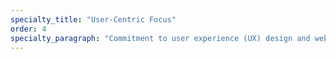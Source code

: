 ```yaml
---
specialty_title: "User-Centric Focus"
order: 4
specialty_paragraph: "Commitment to user experience (UX) design and web accessibility. WCAG, ARIA, Section 508. Google Analytics, Tag Manager, Data studio"
---
```

